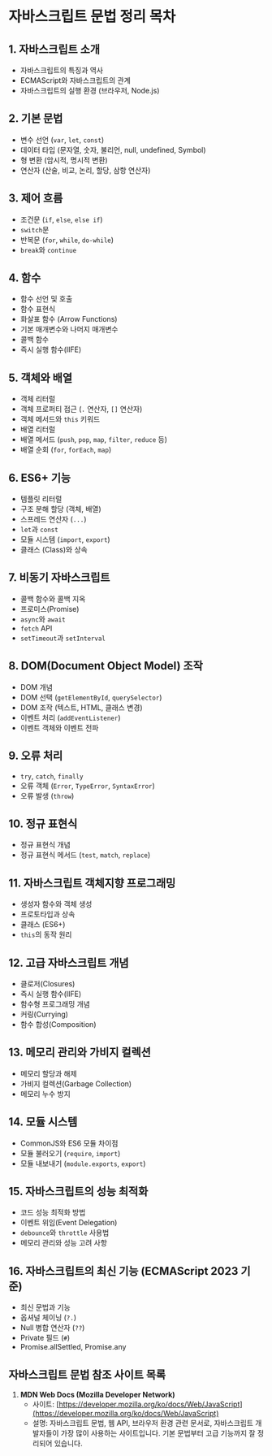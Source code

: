 # 자바스크립트 문법 정리 목차

## 1. 자바스크립트 소개

- 자바스크립트의 특징과 역사
- ECMAScript와 자바스크립트의 관계
- 자바스크립트의 실행 환경 (브라우저, Node.js)

## 2. 기본 문법

- 변수 선언 (`var`, `let`, `const`)
- 데이터 타입 (문자열, 숫자, 불리언, null, undefined, Symbol)
- 형 변환 (암시적, 명시적 변환)
- 연산자 (산술, 비교, 논리, 할당, 삼항 연산자)

## 3. 제어 흐름

- 조건문 (`if`, `else`, `else if`)
- `switch`문
- 반복문 (`for`, `while`, `do-while`)
- `break`와 `continue`

## 4. 함수

- 함수 선언 및 호출
- 함수 표현식
- 화살표 함수 (Arrow Functions)
- 기본 매개변수와 나머지 매개변수
- 콜백 함수
- 즉시 실행 함수(IIFE)

## 5. 객체와 배열

- 객체 리터럴
- 객체 프로퍼티 접근 (`.` 연산자, `[]` 연산자)
- 객체 메서드와 `this` 키워드
- 배열 리터럴
- 배열 메서드 (`push`, `pop`, `map`, `filter`, `reduce` 등)
- 배열 순회 (`for`, `forEach`, `map`)

## 6. ES6+ 기능

- 템플릿 리터럴
- 구조 분해 할당 (객체, 배열)
- 스프레드 연산자 (`...`)
- `let`과 `const`
- 모듈 시스템 (`import`, `export`)
- 클래스 (Class)와 상속

## 7. 비동기 자바스크립트

- 콜백 함수와 콜백 지옥
- 프로미스(Promise)
- `async`와 `await`
- `fetch` API
- `setTimeout`과 `setInterval`

## 8. DOM(Document Object Model) 조작

- DOM 개념
- DOM 선택 (`getElementById`, `querySelector`)
- DOM 조작 (텍스트, HTML, 클래스 변경)
- 이벤트 처리 (`addEventListener`)
- 이벤트 객체와 이벤트 전파

## 9. 오류 처리

- `try`, `catch`, `finally`
- 오류 객체 (`Error`, `TypeError`, `SyntaxError`)
- 오류 발생 (`throw`)

## 10. 정규 표현식

- 정규 표현식 개념
- 정규 표현식 메서드 (`test`, `match`, `replace`)

## 11. 자바스크립트 객체지향 프로그래밍

- 생성자 함수와 객체 생성
- 프로토타입과 상속
- 클래스 (ES6+)
- `this`의 동작 원리

## 12. 고급 자바스크립트 개념

- 클로저(Closures)
- 즉시 실행 함수(IIFE)
- 함수형 프로그래밍 개념
- 커링(Currying)
- 함수 합성(Composition)

## 13. 메모리 관리와 가비지 컬렉션

- 메모리 할당과 해제
- 가비지 컬렉션(Garbage Collection)
- 메모리 누수 방지

## 14. 모듈 시스템

- CommonJS와 ES6 모듈 차이점
- 모듈 불러오기 (`require`, `import`)
- 모듈 내보내기 (`module.exports`, `export`)

## 15. 자바스크립트의 성능 최적화

- 코드 성능 최적화 방법
- 이벤트 위임(Event Delegation)
- `debounce`와 `throttle` 사용법
- 메모리 관리와 성능 고려 사항

## 16. 자바스크립트의 최신 기능 (ECMAScript 2023 기준)

- 최신 문법과 기능
- 옵셔널 체이닝 (`?.`)
- Null 병합 연산자 (`??`)
- Private 필드 (`#`)
- Promise.allSettled, Promise.any

## 자바스크립트 문법 참조 사이트 목록

1. **MDN Web Docs (Mozilla Developer Network)**
   - 사이트: [https://developer.mozilla.org/ko/docs/Web/JavaScript](https://developer.mozilla.org/ko/docs/Web/JavaScript)
   - 설명: 자바스크립트 문법, 웹 API, 브라우저 환경 관련 문서로, 자바스크립트 개발자들이 가장 많이 사용하는 사이트입니다. 기본 문법부터 고급 기능까지 잘 정리되어 있습니다.
